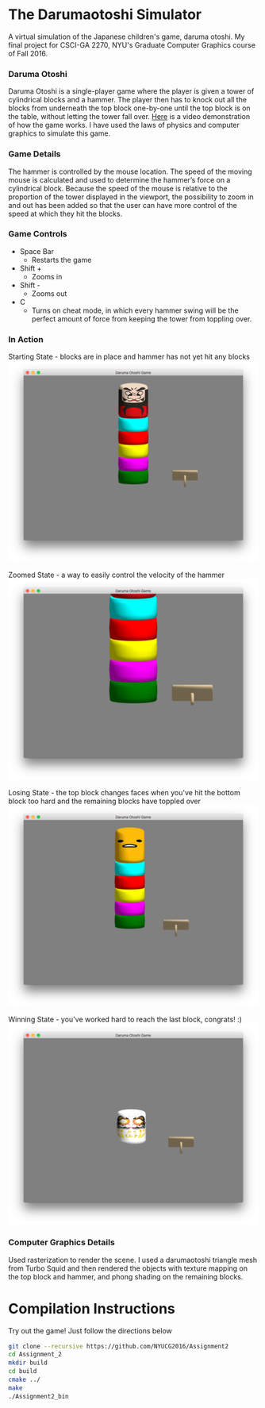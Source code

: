 # The Darumaotoshi Simulator

A virtual simulation of the Japanese children's game, daruma otoshi. My final project for CSCI-GA 2270, NYU's Graduate Computer Graphics course of Fall 2016.

### Daruma Otoshi

Daruma Otoshi is a single-player game where the player is given a tower of cylindrical blocks and a hammer. The player then has to knock out all the blocks from underneath the top block one-by-one until the top block is on the table, without letting the tower fall over. [Here](https://www.youtube.com/watch?v=zlz0FY8XGig) is a video demonstration of how the game works. I have used the laws of physics and computer graphics to simulate this game.

### Game Details

The hammer is controlled by the mouse location. The speed of the moving mouse is calculated and used to determine the hammer’s force on a cylindrical block. Because the speed of the mouse is relative to the proportion of the tower displayed in the viewport, the possibility to zoom in and out has been added so that the user can have more control of the speed at which they hit the blocks.

### Game Controls

- Space Bar
    * Restarts the game
- Shift +
    * Zooms in
- Shift -
    * Zooms out
- C
    * Turns on cheat mode, in which every hammer swing will be the perfect amount of force from keeping the tower from toppling over.

### In Action

Starting State - blocks are in place and hammer has not yet hit any blocks
![start](/actionshots/start.png)

Zoomed State - a way to easily control the velocity of the hammer
![zoomed](/actionshots/zoomed.png)

Losing State - the top block changes faces when you've hit the bottom block too hard and the remaining blocks have toppled over
![loss](/actionshots/loss.png)

Winning State - you've worked hard to reach the last block, congrats! :)
![win](/actionshots/win.png)

### Computer Graphics Details

Used rasterization to render the scene. I used a darumaotoshi triangle mesh from Turbo Squid and then rendered the objects with texture mapping on the top block and hammer, and phong shading on the remaining blocks.

# Compilation Instructions

Try out the game! Just follow the directions below

```bash
git clone --recursive https://github.com/NYUCG2016/Assignment2
cd Assignment_2
mkdir build
cd build
cmake ../
make
./Assignment2_bin
```

